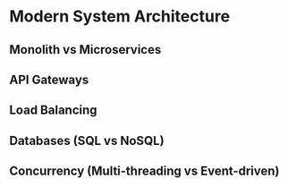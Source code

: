 # Modern System Architecture

## Monolith vs Microservices

## API Gateways

## Load Balancing

## Databases (SQL vs NoSQL)

## Concurrency (Multi-threading vs Event-driven)
